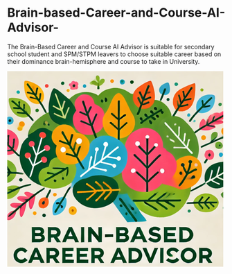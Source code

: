 # Brain-based-Career-and-Course-AI-Advisor-
The Brain-Based Career and Course AI Advisor is suitable for secondary school student and SPM/STPM leavers to choose suitable career based on their dominance brain-hemisphere and course to take in University.

![This is Brain-based Career and Course AI Advisor ](Apps%20Logo.PNG)
